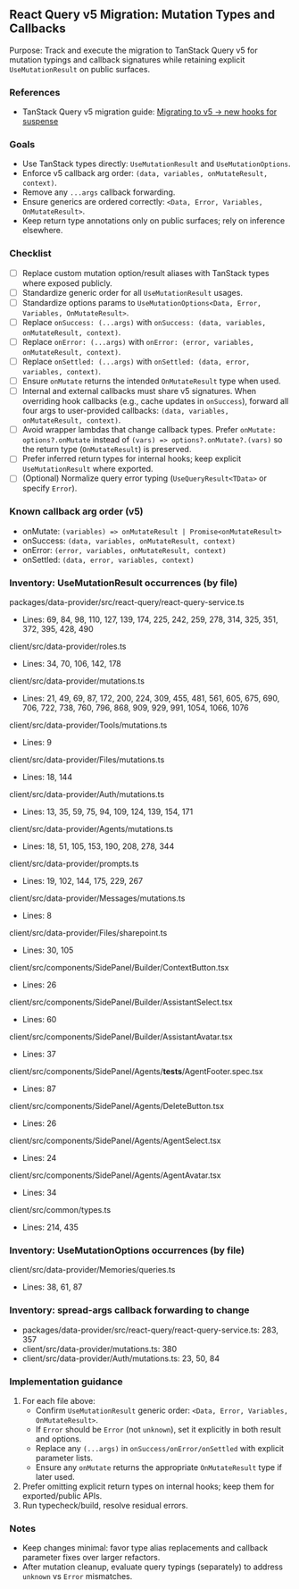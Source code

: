 ## React Query v5 Migration: Mutation Types and Callbacks

Purpose: Track and execute the migration to TanStack Query v5 for mutation typings and callback signatures while retaining explicit `UseMutationResult` on public surfaces.

### References
- TanStack Query v5 migration guide: [Migrating to v5 → new hooks for suspense](https://tanstack.com/query/latest/docs/framework/react/guides/migrating-to-v5#new-hooks-for-suspense)

### Goals
- Use TanStack types directly: `UseMutationResult` and `UseMutationOptions`.
- Enforce v5 callback arg order: `(data, variables, onMutateResult, context)`.
- Remove any `...args` callback forwarding.
- Ensure generics are ordered correctly: `<Data, Error, Variables, OnMutateResult>`.
- Keep return type annotations only on public surfaces; rely on inference elsewhere.

### Checklist
- [ ] Replace custom mutation option/result aliases with TanStack types where exposed publicly.
- [ ] Standardize generic order for all `UseMutationResult` usages.
- [ ] Standardize options params to `UseMutationOptions<Data, Error, Variables, OnMutateResult>`.
- [ ] Replace `onSuccess: (...args)` with `onSuccess: (data, variables, onMutateResult, context)`.
- [ ] Replace `onError: (...args)` with `onError: (error, variables, onMutateResult, context)`.
- [ ] Replace `onSettled: (...args)` with `onSettled: (data, error, variables, context)`.
- [ ] Ensure `onMutate` returns the intended `OnMutateResult` type when used.
- [ ] Internal and external callbacks must share v5 signatures. When overriding hook callbacks (e.g., cache updates in `onSuccess`), forward all four args to user-provided callbacks: `(data, variables, onMutateResult, context)`.
- [ ] Avoid wrapper lambdas that change callback types. Prefer `onMutate: options?.onMutate` instead of `(vars) => options?.onMutate?.(vars)` so the return type (`OnMutateResult`) is preserved.
- [ ] Prefer inferred return types for internal hooks; keep explicit `UseMutationResult` where exported.
- [ ] (Optional) Normalize query error typing (`UseQueryResult<TData>` or specify `Error`).

### Known callback arg order (v5)
- onMutate: `(variables) => onMutateResult | Promise<onMutateResult>`
- onSuccess: `(data, variables, onMutateResult, context)`
- onError: `(error, variables, onMutateResult, context)`
- onSettled: `(data, error, variables, context)`

### Inventory: UseMutationResult occurrences (by file)

packages/data-provider/src/react-query/react-query-service.ts
- Lines: 69, 84, 98, 110, 127, 139, 174, 225, 242, 259, 278, 314, 325, 351, 372, 395, 428, 490

client/src/data-provider/roles.ts
- Lines: 34, 70, 106, 142, 178

client/src/data-provider/mutations.ts
- Lines: 21, 49, 69, 87, 172, 200, 224, 309, 455, 481, 561, 605, 675, 690, 706, 722, 738, 760, 796, 868, 909, 929, 991, 1054, 1066, 1076

client/src/data-provider/Tools/mutations.ts
- Lines: 9

client/src/data-provider/Files/mutations.ts
- Lines: 18, 144

client/src/data-provider/Auth/mutations.ts
- Lines: 13, 35, 59, 75, 94, 109, 124, 139, 154, 171

client/src/data-provider/Agents/mutations.ts
- Lines: 18, 51, 105, 153, 190, 208, 278, 344

client/src/data-provider/prompts.ts
- Lines: 19, 102, 144, 175, 229, 267

client/src/data-provider/Messages/mutations.ts
- Lines: 8

client/src/data-provider/Files/sharepoint.ts
- Lines: 30, 105

client/src/components/SidePanel/Builder/ContextButton.tsx
- Lines: 26

client/src/components/SidePanel/Builder/AssistantSelect.tsx
- Lines: 60

client/src/components/SidePanel/Builder/AssistantAvatar.tsx
- Lines: 37

client/src/components/SidePanel/Agents/__tests__/AgentFooter.spec.tsx
- Lines: 87

client/src/components/SidePanel/Agents/DeleteButton.tsx
- Lines: 26

client/src/components/SidePanel/Agents/AgentSelect.tsx
- Lines: 24

client/src/components/SidePanel/Agents/AgentAvatar.tsx
- Lines: 34

client/src/common/types.ts
- Lines: 214, 435

### Inventory: UseMutationOptions occurrences (by file)

client/src/data-provider/Memories/queries.ts
- Lines: 38, 61, 87

### Inventory: spread-args callback forwarding to change
- packages/data-provider/src/react-query/react-query-service.ts: 283, 357
- client/src/data-provider/mutations.ts: 380
- client/src/data-provider/Auth/mutations.ts: 23, 50, 84

### Implementation guidance
1) For each file above:
   - Confirm `UseMutationResult` generic order: `<Data, Error, Variables, OnMutateResult>`.
   - If `Error` should be `Error` (not `unknown`), set it explicitly in both result and options.
   - Replace any `(...args)` in `onSuccess/onError/onSettled` with explicit parameter lists.
   - Ensure any `onMutate` returns the appropriate `OnMutateResult` type if later used.
2) Prefer omitting explicit return types on internal hooks; keep them for exported/public APIs.
3) Run typecheck/build, resolve residual errors.

### Notes
- Keep changes minimal: favor type alias replacements and callback parameter fixes over larger refactors.
- After mutation cleanup, evaluate query typings (separately) to address `unknown` vs `Error` mismatches.


